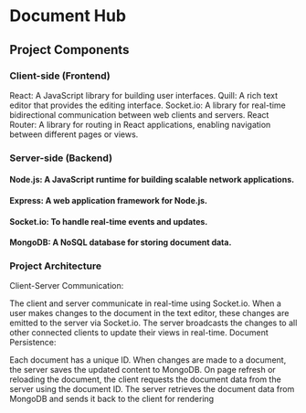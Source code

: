 # Document Hub
## Project Components
### Client-side (Frontend)
React: A JavaScript library for building user interfaces.
Quill: A rich text editor that provides the editing interface.
Socket.io: A library for real-time bidirectional communication between web clients and servers.
React Router: A library for routing in React applications, enabling navigation between different pages or views.
### Server-side (Backend)
#### Node.js: A JavaScript runtime for building scalable network applications.
#### Express: A web application framework for Node.js.
#### Socket.io: To handle real-time events and updates.
#### MongoDB: A NoSQL database for storing document data.
### Project Architecture
Client-Server Communication:

The client and server communicate in real-time using Socket.io.
When a user makes changes to the document in the text editor, these changes are emitted to the server via Socket.io.
The server broadcasts the changes to all other connected clients to update their views in real-time.
Document Persistence:

Each document has a unique ID.
When changes are made to a document, the server saves the updated content to MongoDB.
On page refresh or reloading the document, the client requests the document data from the server using the document ID.
The server retrieves the document data from MongoDB and sends it back to the client for rendering
